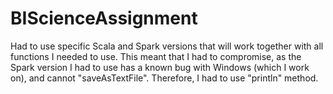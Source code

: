 # BIScienceAssignment
Had to use specific Scala and Spark versions that will work together with all functions I needed to use.
This meant that I had to compromise, as the Spark version I had to use has a known bug with Windows (which I work on), and cannot "saveAsTextFile".
Therefore, I had to use "println" method. 
